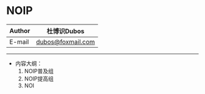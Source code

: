 NOIP
======

|Author|杜博识Dubos|
|---|---|
|E-mail|dubos@foxmail.com|
------

* 内容大纲：
	1. NOIP普及组
	2. NOIP提高组
	3. NOI
